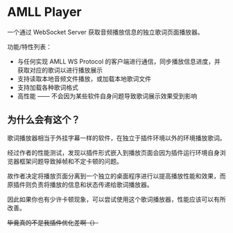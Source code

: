 # AMLL Player

一个通过 WebSocket Server 获取音频播放信息的独立歌词页面播放器。

功能/特性列表：
- 与任何实现 AMLL WS Protocol 的客户端进行通信，同步播放信息进度，并获取对应的歌词以进行播放展示
- 支持读取本地音频文件播放，或加载本地歌词文件
- 支持加载各种歌词格式
- 高性能 —— 不会因为某些软件自身问题导致歌词展示效果受到影响

## 为什么会有这个？

歌词播放器相当于外挂字幕一样的软件，在独立于插件环境以外的环境播放歌词。

经过作者的性能测试，发现以插件形式嵌入到播放页面会因为插件运行环境自身浏览器框架问题导致掉帧和不定卡顿的问题。

故作者决定将播放页面分离到一个独立的桌面程序进行以提高播放性能和效果，而原插件则负责将播放的信息和状态传递给歌词播放器。

因此如果你也有少许卡顿现象，可以尝试使用这个歌词播放器，性能应该可以有所改善。

~~毕竟真的不是我插件优化差啊（）~~
